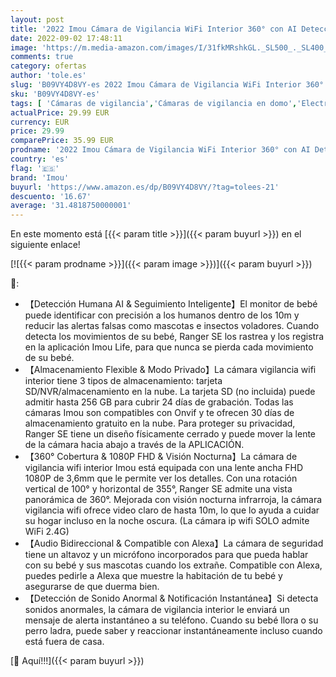 ```yaml
---
layout: post
title: '2022 Imou Cámara de Vigilancia WiFi Interior 360° con AI Detección Humana  1080P Cámara IP WiFi Interior con Sirena Audio Bidireccional Visión Nocturna Modo de Privacidad Funciona con Alexa para Bebe'
date: 2022-09-02 17:48:11
image: 'https://m.media-amazon.com/images/I/31fkMRshkGL._SL500_._SL400_.jpg'
comments: true
category: ofertas
author: 'tole.es'
slug: 'B09VY4D8VY-es 2022 Imou Cámara de Vigilancia WiFi Interior 360° con AI...'
sku: 'B09VY4D8VY-es'
tags: [ 'Cámaras de vigilancia','Cámaras de vigilancia en domo','Electrónica','Fotografía y videocámaras','alexa','imou','🇪🇸', ]
actualPrice: 29.99 EUR
currency: EUR
price: 29.99
comparePrice: 35.99 EUR
prodname: '2022 Imou Cámara de Vigilancia WiFi Interior 360° con AI Detección Humana  1080P Cámara IP WiFi Interior con Sirena Audio Bidireccional Visión Nocturna Modo de Privacidad Funciona con Alexa para Bebe'
country: 'es'
flag: '🇪🇸'
brand: 'Imou'
buyurl: 'https://www.amazon.es/dp/B09VY4D8VY/?tag=tolees-21'
descuento: '16.67'
average: '31.4818750000001'
---
```


En este momento está [{{< param title >}}]({{< param buyurl >}}) en el siguiente enlace!

[![{{< param prodname >}}]({{< param image >}})]({{< param buyurl >}})

🔎:

- 【Detección Humana AI & Seguimiento Inteligente】El monitor de bebé puede identificar con precisión a los humanos dentro de los 10m y reducir las alertas falsas como mascotas e insectos voladores. Cuando detecta los movimientos de su bebé, Ranger SE los rastrea y los registra en la aplicación Imou Life, para que nunca se pierda cada movimiento de su bebé.
- 【Almacenamiento Flexible & Modo Privado】La cámara vigilancia wifi interior tiene 3 tipos de almacenamiento: tarjeta SD/NVR/almacenamiento en la nube. La tarjeta SD (no incluida) puede admitir hasta 256 GB para cubrir 24 días de grabación. Todas las cámaras Imou son compatibles con Onvif y te ofrecen 30 días de almacenamiento gratuito en la nube. Para proteger su privacidad, Ranger SE tiene un diseño físicamente cerrado y puede mover la lente de la cámara hacia abajo a través de la APLICACIÓN.
- 【360° Cobertura & 1080P FHD & Visión Nocturna】La cámara de vigilancia wifi interior Imou está equipada con una lente ancha FHD 1080P de 3,6mm que le permite ver los detalles. Con una rotación vertical de 100° y horizontal de 355°, Ranger SE admite una vista panorámica de 360°. Mejorada con visión nocturna infrarroja, la cámara vigilancia wifi ofrece video claro de hasta 10m, lo que lo ayuda a cuidar su hogar incluso en la noche oscura. (La cámara ip wifi SOLO admite WiFi 2.4G)
- 【Audio Bidireccional & Compatible con Alexa】La cámara de seguridad tiene un altavoz y un micrófono incorporados para que pueda hablar con su bebé y sus mascotas cuando los extrañe. Compatible con Alexa, puedes pedirle a Alexa que muestre la habitación de tu bebé y asegurarse de que duerma bien.
- 【Detección de Sonido Anormal & Notificación Instantánea】Si detecta sonidos anormales, la cámara de vigilancia interior le enviará un mensaje de alerta instantáneo a su teléfono. Cuando su bebé llora o su perro ladra, puede saber y reaccionar instantáneamente incluso cuando está fuera de casa.

[🛒 Aquí!!!]({{< param buyurl >}})

